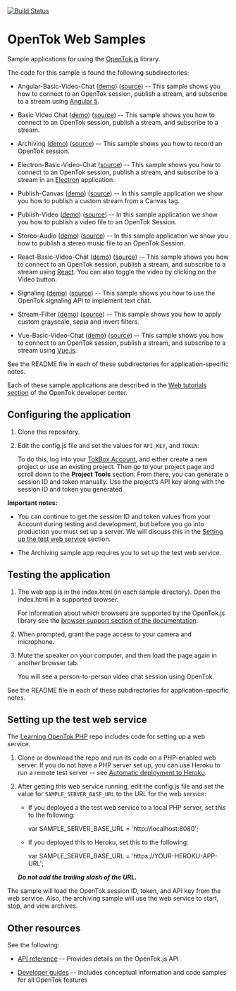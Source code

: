 [![Build Status](https://travis-ci.org/opentok/opentok-web-samples.svg?branch=master)](https://travis-ci.org/opentok/opentok-web-samples)

# OpenTok Web Samples

Sample applications for using the [OpenTok.js](https://tokbox.com/developer/sdks/js/) library.

The code for this sample is found the following subdirectories:

* Angular-Basic-Video-Chat ([demo](https://opentok.github.io/opentok-web-samples/Angular-Basic-Video-Chat/)) ([source](https://github.com/opentok/opentok-web-samples/tree/master/Angular-Basic-Video-Chat)) -- This sample shows you how to connect to an OpenTok session, publish a stream, and
  subscribe to a stream using [Angular 5](https://angular.io/).

* Basic Video Chat ([demo](https://opentok.github.io/opentok-web-samples/Basic%20Video%20Chat/)) ([source](https://github.com/opentok/opentok-web-samples/tree/master/Basic%20Video%20Chat)) -- This sample shows you how to connect to an OpenTok session, publish a stream, and
  subscribe to a stream.

* Archiving ([demo](https://opentok.github.io/opentok-web-samples/Archiving/)) ([source](https://github.com/opentok/opentok-web-samples/tree/master/Archiving)) -- This sample shows you how to record an OpenTok session.

* Electron-Basic-Video-Chat ([source](https://github.com/opentok/opentok-web-samples/tree/master/Electron-Basic-Video-Chat)) -- This sample shows you how to connect to an OpenTok session, publish a stream, and subscribe to a stream in an [Electron](https://electronjs.org/) application.

* Publish-Canvas ([demo](https://opentok.github.io/opentok-web-samples/Publish-Canvas/)) ([source](https://github.com/opentok/opentok-web-samples/tree/master/Publish-Canvas)) -- In this sample application we show you how to publish a custom stream from a Canvas tag.

* Publish-Video ([demo](https://opentok.github.io/opentok-web-samples/Publish-Video/)) ([source](https://github.com/opentok/opentok-web-samples/tree/master/Publish-Video)) -- In this sample application we show you how to publish a video file to an OpenTok Session.

* Stereo-Audio ([demo](https://opentok.github.io/opentok-web-samples/Stereo-Audio/)) ([source](https://github.com/opentok/opentok-web-samples/tree/master/Stereo-Audio)) -- In this sample application we show you how to publish a stereo music file to an OpenTok Session.

* React-Basic-Video-Chat ([demo](https://opentok.github.io/opentok-web-samples/React-Basic-Video-Chat/)) ([source](https://github.com/opentok/opentok-web-samples/tree/master/React-Basic-Video-Chat)) -- This sample shows you how to connect to an OpenTok session, publish a stream, and
  subscribe to a stream using [React](https://reactjs.org/). You can also toggle the video by clicking on the Video button.

* Signaling ([demo](https://opentok.github.io/opentok-web-samples/Signaling/)) ([source](https://github.com/opentok/opentok-web-samples/tree/master/Signaling)) -- This sample shows you how to use the OpenTok signaling API to implement text chat.

* Stream-Filter ([demo](https://opentok.github.io/opentok-web-samples/Stream-Filter)) ([source](https://github.com/opentok/opentok-web-samples/tree/master/Stream-Filter)) -- This sample shows you how to apply custom grayscale, sepia and invert filters.

* Vue-Basic-Video-Chat ([demo](https://opentok.github.io/opentok-web-samples/Vue-Basic-Video-Chat/)) ([source](https://github.com/opentok/opentok-web-samples/tree/master/Vue-Basic-Video-Chat)) -- This sample shows you how to connect to an OpenTok session, publish a stream, and
  subscribe to a stream using [Vue.js](https://vuejs.org/).

See the README file in each of these subdirectories for application-specific notes.

Each of these sample applications are described in the [Web tutorials
section](https://tokbox.com/developer/tutorials/web/) of the OpenTok developer center.

## Configuring the application

1. Clone this repository.

2. Edit the config.js file and set the values for `API_KEY`, and `TOKEN`:

   To do this, log into your [TokBox Account](https://tokbox.com/account), and either create
   a new project or use an existing project. Then go to your project page and scroll down to the
   **Project Tools** section. From there, you can generate a session ID and token manually. Use the
   project’s API key along with the session ID and token you generated.

**Important notes:**

* You can continue to get the session ID and token values from your Account during testing and
  development, but before you go into production you must set up a server. We will discuss this
  in the [Setting up the test web service](#setting-up-the-test-web-service) section.

* The Archiving sample app requires you to set up the test web service.

## Testing the application

1. The web app is in the index.html (in each sample directory). Open the index.html in a supported browser.

   For information about which browsers are supported by the OpenTok.js library see the [browser support section of the documentation](https://tokbox.com/developer/sdks/js/).

2. When prompted, grant the page access to your camera and microphone.

3. Mute the speaker on your computer, and then load the page again in another browser tab.

   You will see a person-to-person video chat session using OpenTok.

See the README file in each of these subdirectories for application-specific notes.


## Setting up the test web service

The [Learning OpenTok PHP](https://github.com/opentok/learning-opentok-php) repo includes code for
setting up a web service.

1. Clone or download the repo and run its code on a PHP-enabled web server. If you do not have a
   PHP server set up, you can use Heroku to run a remote test server -- see [Automatic deployment
   to Heroku](https://github.com/opentok/learning-opentok-php#automatic-deployment-to-heroku).

2. After getting this web service running, edit the config.js file and set the value for
   `SAMPLE_SERVER_BASE_URL` to the URL for the web service:

   * If you deployed a the test web service to a local PHP server, set this to the following:

        var SAMPLE_SERVER_BASE_URL = 'http://localhost:8080';

   * If you deployed this to Heroku, set this to the following:

        var SAMPLE_SERVER_BASE_URL = 'https://YOUR-HEROKU-APP-URL';

   ***Do not add the trailing slash of the URL.***

The sample will load the OpenTok session ID, token, and API key from the web service. Also,
the archiving sample will use the web service to start, stop, and view archives.

## Other resources

See the following:

* [API reference](https://tokbox.com/developer/sdks/js/reference/) -- Provides details on
  the OpenTok.js API

* [Developer guides](https://tokbox.com/developer/guides/) -- Includes conceptual information and
  code samples for all OpenTok features

